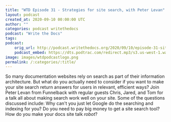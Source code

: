 ```yaml
---
title: "WTD Episode 31 - Strategies for site search, with Peter Levan"
layout: podcast
created_at: 2020-09-10 00:00:00 UTC
author: ""
categories: podcast writethedocs
podcast: "Write the Docs"
tags: 
podcast:
    orig_url: http://podcast.writethedocs.org/2020/09/10/episode-31-site-search/
    podcast_embed: https://dts.podtrac.com/redirect.mp3/s3.us-west-1.wasabisys.com/writethedocs-podcast/episode31_site_search.mp3
image: images/wtdpodcastlogo.png
permalink: /:categories/:title/
---
```

So many documentation websites rely on search as part of their information architecture. But what do you actually need to consider if you want to make your site search return answers for users in relevant, efficient ways? Join Peter Levan from Funnelback with regular guests Chris, Jared, and Tom for a talk all about making search work well on your site. Some of the questions discussed include: Why can't you just let Google do the searching and indexing for you? Do you need to pay big money to get a site search tool? How do you make your docs site talk _robot_?